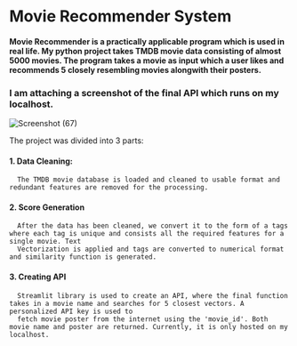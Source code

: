 # Movie Recommender System

#### Movie Recommender is a practically applicable program which is used in real life. My python project takes TMDB movie data consisting of almost 5000 movies. The program takes a movie as input which a user likes and recommends 5 closely resembling movies alongwith their posters. 

### I am attaching a screenshot of the final API which runs on my localhost.

![Screenshot (67)](https://user-images.githubusercontent.com/87764530/173776686-98c4fedc-31f5-4593-be62-d1d6a4d6f480.png)

The project was divided into 3 parts:

#### 1. Data Cleaning:
      The TMDB movie database is loaded and cleaned to usable format and redundant features are removed for the processing. 

#### 2. Score Generation
      After the data has been cleaned, we convert it to the form of a tags where each tag is unique and consists all the required features for a single movie. Text 
      Vectorization is applied and tags are converted to numerical format and similarity function is generated.
      
#### 3. Creating API
      Streamlit library is used to create an API, where the final function takes in a movie name and searches for 5 closest vectors. A personalized API key is used to 
      fetch movie poster from the internet using the 'movie_id'. Both movie name and poster are returned. Currently, it is only hosted on my localhost.
